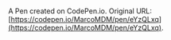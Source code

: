 # 

A Pen created on CodePen.io. Original URL: [https://codepen.io/MarcoMDM/pen/eYzQLxq](https://codepen.io/MarcoMDM/pen/eYzQLxq).


